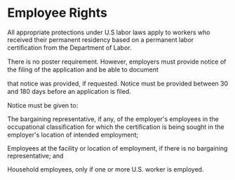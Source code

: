 # Employee Rights

All appropriate protections under U.S labor laws apply to workers who received their permanent residency based on a permanent labor certiﬁcation from the Department of Labor.

There is no poster requirement. However, employers must provide notice of the ﬁling of the application and be able to document

that notice was provided, if requested. Notice must be provided between 30 and 180 days before an application is ﬁled.

Notice must be given to:

The bargaining representative, if any, of the employer's employees in the occupational classiﬁcation for which the certiﬁcation is being sought in the employer's location of intended employment;

Employees at the facility or location of employment, if there is no bargaining representative; and

Household employees, only if one or more U.S. worker is employed.